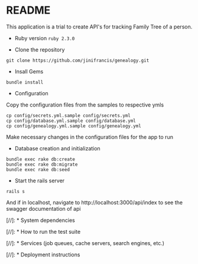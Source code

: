 # README

This application is a trial to create API's for tracking Family Tree of a person.

* Ruby version
```ruby 2.3.0```

* Clone the repository
```
git clone https://github.com/jinifrancis/genealogy.git
```

* Insall Gems
```
bundle install
```

* Configuration

Copy the configuration files from the samples to respective ymls
```
cp config/secrets.yml.sample config/secrets.yml
cp config/database.yml.sample config/database.yml
cp config/genealogy.yml.sample config/genealogy.yml
```
Make necessary changes in the configuration files for the app to run

* Database creation and initialization
```
bundle exec rake db:create
bundle exec rake db:migrate
bundle exec rake db:seed
```

* Start the rails server
```
rails s
```
And if in localhost, navigate to http://localhost:3000/api/index to see the swagger documentation of api

[//]: * System dependencies

[//]: * How to run the test suite

[//]: * Services (job queues, cache servers, search engines, etc.)

[//]: * Deployment instructions

